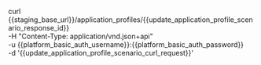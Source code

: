 curl {{staging_base_url}}/application_profiles/{{update_application_profile_scenario_response_id}} \
    -H "Content-Type: application/vnd.json+api" \
    -u  {{platform_basic_auth_username}}:{{platform_basic_auth_password}} \
    -d '{{update_application_profile_scenario_curl_request}}'

